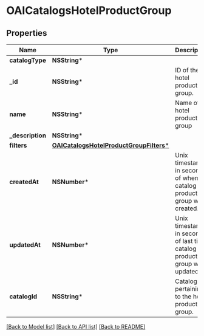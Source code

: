 # OAICatalogsHotelProductGroup

## Properties
Name | Type | Description | Notes
------------ | ------------- | ------------- | -------------
**catalogType** | **NSString*** |  | 
**_id** | **NSString*** | ID of the hotel product group. | 
**name** | **NSString*** | Name of hotel product group | [optional] 
**_description** | **NSString*** |  | [optional] 
**filters** | [**OAICatalogsHotelProductGroupFilters***](OAICatalogsHotelProductGroupFilters.md) |  | 
**createdAt** | **NSNumber*** | Unix timestamp in seconds of when catalog product group was created. | [optional] 
**updatedAt** | **NSNumber*** | Unix timestamp in seconds of last time catalog product group was updated. | [optional] 
**catalogId** | **NSString*** | Catalog id pertaining to the hotel product group. | 

[[Back to Model list]](../README.md#documentation-for-models) [[Back to API list]](../README.md#documentation-for-api-endpoints) [[Back to README]](../README.md)


